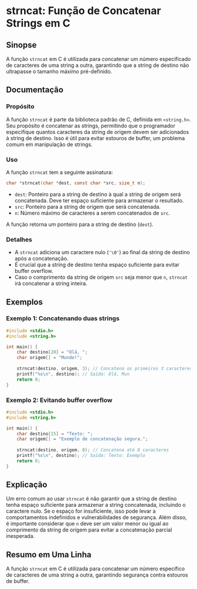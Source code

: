 <!--
Meta Description: # strncat: Função de Concatenar Strings em C ## Sinopse A função `strncat` em C é utilizada para concatenar um número especificado de caracteres de um...
Meta Keywords: string, destino, strncat, para, origem
-->

# strncat: Função de Concatenar Strings em C

## Sinopse
A função `strncat` em C é utilizada para concatenar um número especificado de caracteres de uma string a outra, garantindo que a string de destino não ultrapasse o tamanho máximo pré-definido.

## Documentação

### Propósito
A função `strncat` é parte da biblioteca padrão de C, definida em `<string.h>`. Seu propósito é concatenar as strings, permitindo que o programador especifique quantos caracteres da string de origem devem ser adicionados à string de destino. Isso é útil para evitar estouros de buffer, um problema comum em manipulação de strings.

### Uso
A função `strncat` tem a seguinte assinatura:

```c
char *strncat(char *dest, const char *src, size_t n);
```

- `dest`: Ponteiro para a string de destino à qual a string de origem será concatenada. Deve ter espaço suficiente para armazenar o resultado.
- `src`: Ponteiro para a string de origem que será concatenada.
- `n`: Número máximo de caracteres a serem concatenados de `src`.

A função retorna um ponteiro para a string de destino (`dest`).

### Detalhes
- A `strncat` adiciona um caractere nulo (`'\0'`) ao final da string de destino após a concatenação.
- É crucial que a string de destino tenha espaço suficiente para evitar buffer overflow.
- Caso o comprimento da string de origem `src` seja menor que `n`, `strncat` irá concatenar a string inteira.

## Exemplos

### Exemplo 1: Concatenando duas strings
```c
#include <stdio.h>
#include <string.h>

int main() {
    char destino[20] = "Olá, ";
    char origem[] = "Mundo!";
    
    strncat(destino, origem, 3); // Concatena os primeiros 3 caracteres de 'origem'
    printf("%s\n", destino); // Saída: Olá, Mun
    return 0;
}
```

### Exemplo 2: Evitando buffer overflow
```c
#include <stdio.h>
#include <string.h>

int main() {
    char destino[15] = "Texto: ";
    char origem[] = "Exemplo de concatenação segura.";
    
    strncat(destino, origem, 8); // Concatena até 8 caracteres
    printf("%s\n", destino); // Saída: Texto: Exemplo
    return 0;
}
```

## Explicação
Um erro comum ao usar `strncat` é não garantir que a string de destino tenha espaço suficiente para armazenar a string concatenada, incluindo o caractere nulo. Se o espaço for insuficiente, isso pode levar a comportamentos indefinidos e vulnerabilidades de segurança. Além disso, é importante considerar que `n` deve ser um valor menor ou igual ao comprimento da string de origem para evitar a concatenação parcial inesperada.

## Resumo em Uma Linha
A função `strncat` em C é utilizada para concatenar um número específico de caracteres de uma string a outra, garantindo segurança contra estouros de buffer.